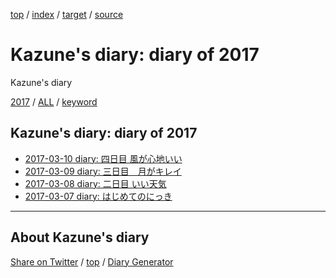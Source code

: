 [top](../index.html) / [index](index.html) / [target](https://kazune.github.io/diary/2017/index.html) / [source](https://github.com/kazune/diary/blob/master/2017/index.src.md) 

Kazune's diary: diary of 2017
=====================================================================================================
Kazune's diary

[2017](index.html)
/ [ALL](../idxall.html)
 / [keyword](../keyword/index.html)

## Kazune's diary: diary of 2017

* [2017-03-10 diary: 四日目 風が心地いい](ig170310.html)
* [2017-03-09 diary: 三日目　月がキレイ](ig170309.html)
* [2017-03-08 diary: 二日目 いい天気](ig170308.html)
* [2017-03-07 diary: はじめてのにっき](ig170307.html)


----------------------------------------------------------------------------------------------------

## About Kazune's diary

[Share on Twitter](https://twitter.com/intent/tweet?hashtags=igapyon%2Cdiary%2C%E3%81%84%E3%81%8C%E3%81%B4%E3%82%87%E3%82%93&text=Kazune%27s+diary%3A+diary+of+2017&url=https%3A%2F%2Fkazune.github.io%2Fdiary%2F2017%2Findex.html) / [top](../index.html) / [Diary Generator](https://github.com/igapyon/igapyonv3)

